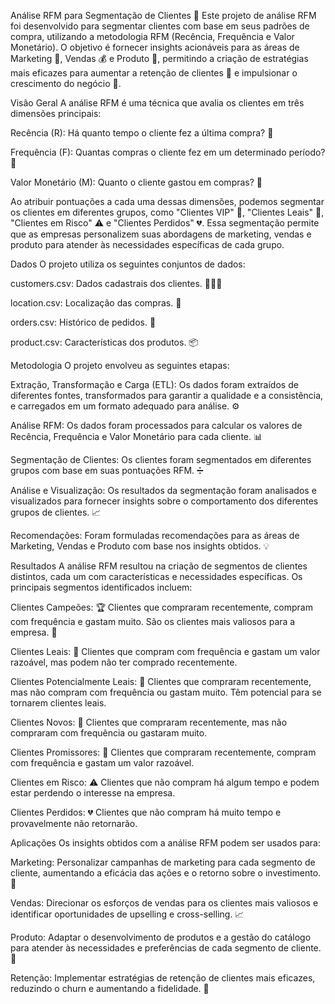 Análise RFM para Segmentação de Clientes 🎯
Este projeto de análise RFM foi desenvolvido para segmentar clientes com base em seus padrões de compra, utilizando a metodologia RFM (Recência, Frequência e Valor Monetário). O objetivo é fornecer insights acionáveis para as áreas de Marketing 📣, Vendas 💰 e Produto 🎁, permitindo a criação de estratégias mais eficazes para aumentar a retenção de clientes 🤝 e impulsionar o crescimento do negócio 🚀.

Visão Geral
A análise RFM é uma técnica que avalia os clientes em três dimensões principais:

Recência (R): Há quanto tempo o cliente fez a última compra? 📅

Frequência (F): Quantas compras o cliente fez em um determinado período? 🔢

Valor Monetário (M): Quanto o cliente gastou em compras? 💸

Ao atribuir pontuações a cada uma dessas dimensões, podemos segmentar os clientes em diferentes grupos, como "Clientes VIP" 👑, "Clientes Leais" 💖, "Clientes em Risco" ⚠️ e "Clientes Perdidos" 💔. Essa segmentação permite que as empresas personalizem suas abordagens de marketing, vendas e produto para atender às necessidades específicas de cada grupo.

Dados
O projeto utiliza os seguintes conjuntos de dados:

customers.csv: Dados cadastrais dos clientes. 🧑‍🤝‍🧑

location.csv: Localização das compras. 📍

orders.csv: Histórico de pedidos. 🛒

product.csv: Características dos produtos. 📦

Metodologia
O projeto envolveu as seguintes etapas:

Extração, Transformação e Carga (ETL): Os dados foram extraídos de diferentes fontes, transformados para garantir a qualidade e a consistência, e carregados em um formato adequado para análise. ⚙️

Análise RFM: Os dados foram processados para calcular os valores de Recência, Frequência e Valor Monetário para cada cliente. 📊

Segmentação de Clientes: Os clientes foram segmentados em diferentes grupos com base em suas pontuações RFM. ➗

Análise e Visualização: Os resultados da segmentação foram analisados e visualizados para fornecer insights sobre o comportamento dos diferentes grupos de clientes. 📈

Recomendações: Foram formuladas recomendações para as áreas de Marketing, Vendas e Produto com base nos insights obtidos. 💡

Resultados
A análise RFM resultou na criação de segmentos de clientes distintos, cada um com características e necessidades específicas. Os principais segmentos identificados incluem:

Clientes Campeões: 🏆 Clientes que compraram recentemente, compram com frequência e gastam muito. São os clientes mais valiosos para a empresa. 🥇

Clientes Leais: 💖 Clientes que compram com frequência e gastam um valor razoável, mas podem não ter comprado recentemente.

Clientes Potencialmente Leais: 🌱 Clientes que compraram recentemente, mas não compram com frequência ou gastam muito. Têm potencial para se tornarem clientes leais.

Clientes Novos: 👶 Clientes que compraram recentemente, mas não compraram com frequência ou gastaram muito.

Clientes Promissores: 🌟 Clientes que compraram recentemente, compram com frequência e gastam um valor razoável.

Clientes em Risco: ⚠️ Clientes que não compram há algum tempo e podem estar perdendo o interesse na empresa.

Clientes Perdidos: 💔 Clientes que não compram há muito tempo e provavelmente não retornarão.

Aplicações
Os insights obtidos com a análise RFM podem ser usados para:

Marketing: Personalizar campanhas de marketing para cada segmento de cliente, aumentando a eficácia das ações e o retorno sobre o investimento. 🎯

Vendas: Direcionar os esforços de vendas para os clientes mais valiosos e identificar oportunidades de upselling e cross-selling. 📈

Produto: Adaptar o desenvolvimento de produtos e a gestão do catálogo para atender às necessidades e preferências de cada segmento de cliente. 🎁

Retenção: Implementar estratégias de retenção de clientes mais eficazes, reduzindo o churn e aumentando a fidelidade. 🤝
